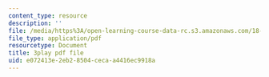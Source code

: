 ```yaml
---
content_type: resource
description: ''
file: /media/https%3A/open-learning-course-data-rc.s3.amazonaws.com/18-01sc-single-variable-calculus-fall-2010/e072413e2eb28504cecaa4416ec9918a_MK_0QHbUnIA.pdf
file_type: application/pdf
resourcetype: Document
title: 3play pdf file
uid: e072413e-2eb2-8504-ceca-a4416ec9918a
---
```

